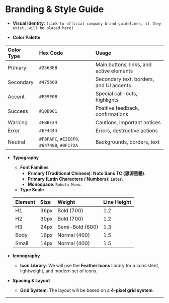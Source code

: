 # Branding & Style Guide

  * **Visual Identity**: `(Link to official company brand guidelines, if they exist, will be placed here)`

  * **Color Palette**

| Color Type | Hex Code | Usage |
| :--- | :--- | :--- |
| Primary | `#2563EB` | Main buttons, links, and active elements |
| Secondary | `#475569` | Secondary text, borders, and UI accents |
| Accent | `#F59E0B` | Special call-outs, highlights |
| Success | `#10B981` | Positive feedback, confirmations |
| Warning | `#FBBF24` | Cautions, important notices |
| Error | `#EF4444` | Errors, destructive actions |
| Neutral | `#F8FAFC`, `#E2E8F0`, `#64748B`, `#0F172A` | Backgrounds, borders, text |

  * **Typography**

      * **Font Families**
          * **Primary (Traditional Chinese)**: **Noto Sans TC (思源黑體)**.
          * **Primary (Latin Characters / Numbers)**: **`Inter`**.
          * **Monospace**: `Roboto Mono`.
      * **Type Scale**

    | Element | Size | Weight | Line Height |
    | :--- | :--- | :--- | :--- |
    | H1 | 36px | Bold (700) | 1.2 |
    | H2 | 30px | Bold (700) | 1.2 |
    | H3 | 24px | Semi-Bold (600) | 1.3 |
    | Body | 16px | Normal (400) | 1.5 |
    | Small | 14px | Normal (400) | 1.5 |

  * **Iconography**

      * **Icon Library**: We will use the **Feather Icons** library for a consistent, lightweight, and modern set of icons.

  * **Spacing & Layout**

      * **Grid System**: The layout will be based on a **4-pixel grid system**.

-----
